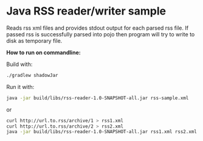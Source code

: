 Java RSS reader/writer sample
===========
Reads rss xml files and provides stdout output for each parsed rss file.
If passed rss is successfully parsed into pojo then program will try to write to disk as temporary file.

__How to run on commandline:__

Build with:
```bash
./gradlew shadowJar
```

Run it with:
```bash
java -jar build/libs/rss-reader-1.0-SNAPSHOT-all.jar rss-sample.xml
```
or

```bash
curl http://url.to.rss/archive/1 > rss1.xml
curl http://url.to.rss/archive/2 > rss2.xml
java -jar build/libs/rss-reader-1.0-SNAPSHOT-all.jar rss1.xml rss2.xml
```
